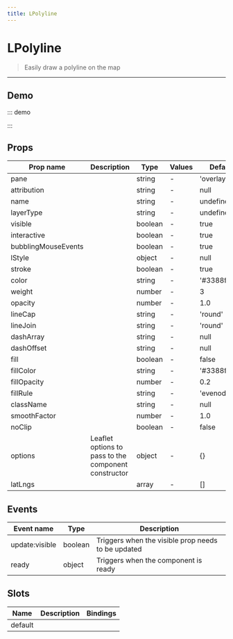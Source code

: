 ```yaml
---
title: LPolyline
---
```


# LPolyline

> Easily draw a polyline on the map

---

## Demo

::: demo
<template>
<l-map style="height: 350px" :zoom="zoom" :center="center">
<l-tile-layer :url="url"></l-tile-layer>
<l-polyline :lat-lngs="polyline.latlngs" :color="polyline.color"></l-polyline>
</l-map>
</template>

<script>
import {LMap, LTileLayer, LPolyline} from 'vue2-leaflet';

export default {
  components: {
    LMap,
    LTileLayer,
    LPolyline
  },
  data () {
    return {
      url: 'https://{s}.tile.openstreetmap.org/{z}/{x}/{y}.png',
      zoom: 8,
      center: [47.313220, -1.319482],
      polyline: {
        latlngs: [[47.334852, -1.509485], [47.342596, -1.328731], [47.241487, -1.190568], [47.234787, -1.358337]],
        color: 'green'
      }
    };
  }
}
</script>

:::

## Props

| Prop name           | Description                                          | Type    | Values | Default       |
| ------------------- | ---------------------------------------------------- | ------- | ------ | ------------- |
| pane                |                                                      | string  | -      | 'overlayPane' |
| attribution         |                                                      | string  | -      | null          |
| name                |                                                      | string  | -      | undefined     |
| layerType           |                                                      | string  | -      | undefined     |
| visible             |                                                      | boolean | -      | true          |
| interactive         |                                                      | boolean | -      | true          |
| bubblingMouseEvents |                                                      | boolean | -      | true          |
| lStyle              |                                                      | object  | -      | null          |
| stroke              |                                                      | boolean | -      | true          |
| color               |                                                      | string  | -      | '#3388ff'     |
| weight              |                                                      | number  | -      | 3             |
| opacity             |                                                      | number  | -      | 1.0           |
| lineCap             |                                                      | string  | -      | 'round'       |
| lineJoin            |                                                      | string  | -      | 'round'       |
| dashArray           |                                                      | string  | -      | null          |
| dashOffset          |                                                      | string  | -      | null          |
| fill                |                                                      | boolean | -      | false         |
| fillColor           |                                                      | string  | -      | '#3388ff'     |
| fillOpacity         |                                                      | number  | -      | 0.2           |
| fillRule            |                                                      | string  | -      | 'evenodd'     |
| className           |                                                      | string  | -      | null          |
| smoothFactor        |                                                      | number  | -      | 1.0           |
| noClip              |                                                      | boolean | -      | false         |
| options             | Leaflet options to pass to the component constructor | object  | -      | {}            |
| latLngs             |                                                      | array   | -      | []            |

## Events

| Event name     | Type    | Description                                        |
| -------------- | ------- | -------------------------------------------------- |
| update:visible | boolean | Triggers when the visible prop needs to be updated |
| ready          | object  | Triggers when the component is ready               |

## Slots

| Name    | Description | Bindings |
| ------- | ----------- | -------- |
| default |             |          |
